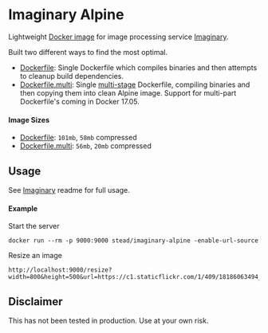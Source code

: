 # Imaginary Alpine 

Lightweight [Docker image](https://hub.docker.com/r/stead/imaginary-alpine/) for image processing service [Imaginary](https://github.com/h2non/imaginary).

Built two different ways to find the most optimal.

- [Dockerfile](https://github.com/mikestead/docker-imaginary-alpine/blob/master/Dockerfile): Single Dockerfile which compiles binaries and then attempts to cleanup build dependencies.
- [Dockerfile.multi](https://github.com/mikestead/docker-imaginary-alpine/blob/master/Dockerfile.multi): Single [multi-stage](https://docs.docker.com/engine/userguide/eng-image/multistage-build) Dockerfile, compiling binaries and then copying them into clean Alpine image. Support for multi-part Dockerfile's coming in Docker 17.05.

#### Image Sizes

- [Dockerfile](https://github.com/mikestead/docker-imaginary-alpine/blob/master/Dockerfile): `101mb`, `58mb` compressed
- [Dockerfile.multi](https://github.com/mikestead/docker-imaginary-alpine/blob/master/Dockerfile.multi): `56mb`, `20mb` compressed

## Usage

See [Imaginary](https://github.com/h2non/imaginary#command-line-usage) readme for full usage.

#### Example

Start the server

    docker run --rm -p 9000:9000 stead/imaginary-alpine -enable-url-source

Resize an image

    http://localhost:9000/resize?width=800&height=500&url=https://c1.staticflickr.com/1/409/18186063494_386acbe85c_k.jpg&type=webp

## Disclaimer

This has not been tested in production. Use at your own risk.
